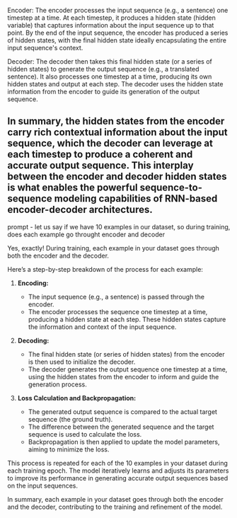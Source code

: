Encoder: The encoder processes the input sequence (e.g., a sentence) one timestep at a time. At each timestep, it produces a hidden state (hidden variable) that captures information about the input sequence up to that point. By the end of the input sequence, the encoder has produced a series of hidden states, with the final hidden state ideally encapsulating the entire input sequence's context.

Decoder: The decoder then takes this final hidden state (or a series of hidden states) to generate the output sequence (e.g., a translated sentence). It also processes one timestep at a time, producing its own hidden states and output at each step. The decoder uses the hidden state information from the encoder to guide its generation of the output sequence.

In summary, the hidden states from the encoder carry rich contextual information about the input sequence, which the decoder can leverage at each timestep to produce a coherent and accurate output sequence. This interplay between the encoder and decoder hidden states is what enables the powerful sequence-to-sequence modeling capabilities of RNN-based encoder-decoder architectures.
----------------
prompt - let us say if we have 10 examples in our dataset, so during training, does each example go throught encoder and decoder

Yes, exactly! During training, each example in your dataset goes through both the encoder and the decoder.

Here’s a step-by-step breakdown of the process for each example:

1. **Encoding:**
   - The input sequence (e.g., a sentence) is passed through the encoder.
   - The encoder processes the sequence one timestep at a time, producing a hidden state at each step. These hidden states capture the information and context of the input sequence.

2. **Decoding:**
   - The final hidden state (or series of hidden states) from the encoder is then used to initialize the decoder.
   - The decoder generates the output sequence one timestep at a time, using the hidden states from the encoder to inform and guide the generation process.

3. **Loss Calculation and Backpropagation:**
   - The generated output sequence is compared to the actual target sequence (the ground truth).
   - The difference between the generated sequence and the target sequence is used to calculate the loss.
   - Backpropagation is then applied to update the model parameters, aiming to minimize the loss.

This process is repeated for each of the 10 examples in your dataset during each training epoch. The model iteratively learns and adjusts its parameters to improve its performance in generating accurate output sequences based on the input sequences.

In summary, each example in your dataset goes through both the encoder and the decoder, contributing to the training and refinement of the model.
